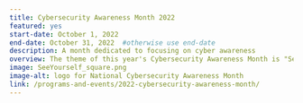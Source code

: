 ```yaml
---
title: Cybersecurity Awareness Month 2022
featured: yes
start-date: October 1, 2022
end-date: October 31, 2022  #otherwise use end-date
description: A month dedicated to focusing on cyber awareness
overview: The theme of this year's Cybersecurity Awareness Month is "See Yourself in Cyber"  and emphasizes the role each individual plays in online safety, and stresses the importance of taking proactive steps to enhance cybersecurity at home and in the workplace.
image: SeeYourself_square.png
image-alt: logo for National Cybersecurity Awareness Month
link: /programs-and-events/2022-cybersecurity-awareness-month/
---
```

